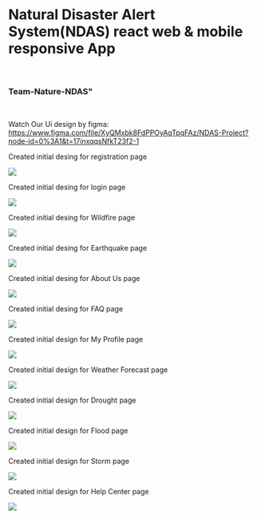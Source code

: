 <h1> Natural Disaster Alert System(NDAS) react web & mobile responsive App </h1> <br/>

<h3> Team-Nature-NDAS" </h3> <br/>

Watch Our Ui design by figma: https://www.figma.com/file/XyQMxbk8FdPPOyAqTpqFAz/NDAS-Project?node-id=0%3A1&t=17inxqqsNfkT23f2-1

Created initial desing for registration page <br/>

<img src="https://res.cloudinary.com/dbginqlhc/image/upload/v1677929264/Registration_Page-NDAS_jyewdi.jpg" /> <br/>


Created initial desing for login page <br/>

<img src="https://res.cloudinary.com/dbginqlhc/image/upload/v1683748317/Login_Page_suewkc.jpg" /> <br/>

Created initial desing for Wildfire page <br/>

<img src="https://res.cloudinary.com/dbginqlhc/image/upload/v1677929275/Wildfire_te1z5g.jpg" /> <br/>

Created initial desing for Earthquake page <br/>

<img src="https://res.cloudinary.com/dbginqlhc/image/upload/v1677929280/Earthquake_uymvng.jpg" /> <br/>

Created initial desing for About Us page <br/>

<img src="https://res.cloudinary.com/dbginqlhc/image/upload/v1677929295/About_Us_upbpwz.jpg" /> <br/>

Created initial desing for FAQ page <br/>

<img src="https://res.cloudinary.com/dbginqlhc/image/upload/v1677929300/FAQ_dghbqr.jpg" /> <br/>

Created initial design for My Profile page <br/>

<img src="https://res.cloudinary.com/dbginqlhc/image/upload/v1683747162/My_Profile1_g3krwq.png"/> <br/>

Created initial design for Weather Forecast page <br/>

<img src="https://res.cloudinary.com/dbginqlhc/image/upload/v1683747441/WeatherForcast_rl3dg6.jpg"/> <br/>

Created initial design for Drought page <br/>

<img src="https://res.cloudinary.com/dbginqlhc/image/upload/v1683747722/Drought_vnmq2v.jpg"/> <br/>

Created initial design for Flood page <br/>

<img src="https://res.cloudinary.com/dbginqlhc/image/upload/v1683747838/Flood_m7htcz.jpg"/> <br/>


Created initial design for Storm page <br/>

<img src="https://res.cloudinary.com/dbginqlhc/image/upload/v1683747955/Strom_qnmyw0.jpg"/> <br/>

Created initial design for Help Center page <br/>

<img src="https://res.cloudinary.com/dbginqlhc/image/upload/v1683748106/Help_Center_prhtli.jpg"/> <br/>

